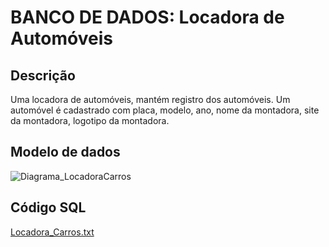 # BANCO DE DADOS: Locadora de Automóveis
## Descrição
Uma locadora de automóveis, mantém registro dos automóveis. Um automóvel é cadastrado com placa, modelo, ano, nome da montadora, site da montadora, logotipo da montadora.

## Modelo de dados
![Diagrama_LocadoraCarros](https://github.com/fpvill/fpvill/assets/144077908/8b4d86b7-c735-470b-bc02-91918a11f58e)

## Código SQL
[Locadora_Carros.txt](https://github.com/fpvill/fpvill/files/12643774/Locadora_Carros.txt)

